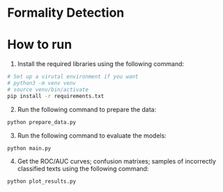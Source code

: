 # Formality Detection


# How to run

1. Install the required libraries using the following command:
```bash
# Set up a virutal environment if you want
# python3 -m venv venv
# source venv/bin/activate
pip install -r requirements.txt
```

2. Run the following command to prepare the data:
```bash
python prepare_data.py
```

3. Run the following command to evaluate the models:
```bash
python main.py
```

4. Get the ROC/AUC curves; confusion matrixes; samples of incorrectly classified texts using the following command:
```bash
python plot_results.py
```

